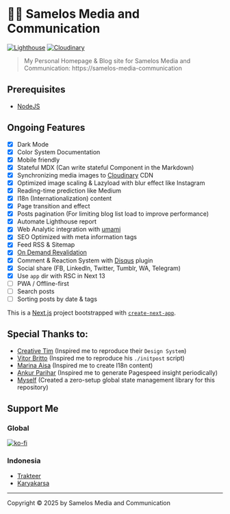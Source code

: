 # 👨‍💻 Samelos Media and Communication
[![Lighthouse](https://github.com/samelos-media-communication/samelos-media-communication/actions/workflows/lighthouse.yml/badge.svg?event=workflow_dispatch)](https://github.com/samelos-media-communication/samelos-media-communication/actions/workflows/lighthouse.yml)
[![Cloudinary](https://github.com/samelos-media-communication/samelos-media-communication/actions/workflows/cloudinary.yml/badge.svg?event=workflow_dispatch)](https://github.com/samelos-media-communication/samelos-media-communication/actions/workflows/cloudinary.yml)

> My Personal Homepage & Blog site for Samelos Media and Communication: https://samelos-media-communication

## Prerequisites
- [NodeJS](https://nodejs.org/en/download/)

## Ongoing Features
- [x] Dark Mode
- [x] Color System Documentation
- [x] Mobile friendly
- [x] Stateful MDX (Can write stateful Component in the Markdown)
- [x] Synchronizing media images to [Cloudinary](https://cloudinary.com) CDN
- [x] Optimized image scaling & Lazyload with blur effect like Instagram
- [x] Reading-time prediction like Medium
- [x] I18n (Internationalization) content
- [x] Page transition and effect
- [x] Posts pagination (For limiting blog list load to improve performance)
- [x] Automate Lighthouse report
- [x] Web Analytic integration with [umami](https://umami.is)
- [x] SEO Optimized with meta information tags
- [x] Feed RSS & Sitemap
- [x] [On Demand Revalidation](https://nextjs.org/docs/basic-features/data-fetching/incremental-static-regeneration#on-demand-revalidation-beta)
- [x] Comment & Reaction System with [Disqus](https://disqus.com) plugin
- [x] Social share (FB, LinkedIn, Twitter, Tumblr, WA, Telegram)
- [x] Use `app` dir with RSC in Next 13
- [ ] PWA / Offline-first
- [ ] Search posts
- [ ] Sorting posts by date & tags

This is a [Next.js](https://nextjs.org/) project bootstrapped with [`create-next-app`](https://github.com/vercel/next.js/tree/canary/packages/create-next-app).

## Special Thanks to:
- [Creative Tim](https://demos.creative-tim.com/vue-argon-design-system) (Inspired me to reproduce their `Design System`)
- [Vitor Britto](https://github.com/vitorbritto/forcefiles/blob/f0e32299138348247bd2f6ccb3dd51683fa761fd/scripts/initpost.sh) (Inspired me to reproduce his `./initpost` script)
- [Marina Aisa](https://marinaaisa.com) (Inspired me to create I18n content)
- [Ankur Parihar](https://github.com/ankurparihar/readme-pagespeed-insights) (Inspired me to generate Pagespeed insight periodically)
- [Myself](https://github.com/samelos-media-communication/swr-global-state) (Created a zero-setup global state management library for this repository)

## Support Me
### Global
[![ko-fi](https://www.ko-fi.com/img/githubbutton_sm.svg)](https://ko-fi.com/samelos-media-communication)
### Indonesia
- [Trakteer](https://trakteer.id/samelos-media-communication)
- [Karyakarsa](https://karyakarsa.com/samelos-media-communication)

* * *

Copyright © 2025 by Samelos Media and Communication
